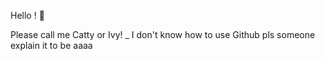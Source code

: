 Hello ! 🌿

Please call me Catty or Ivy!
_
I don't know how to use Github pls someone explain it to be aaaa

